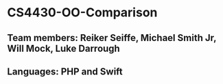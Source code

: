 # CS4430-OO-Comparison

## Team members: Reiker Seiffe, Michael Smith Jr, Will Mock, Luke Darrough

## Languages: PHP and Swift
